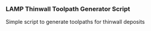 ### LAMP Thinwall Toolpath Generator Script ###

Simple script to generate toolpaths for thinwall deposits
